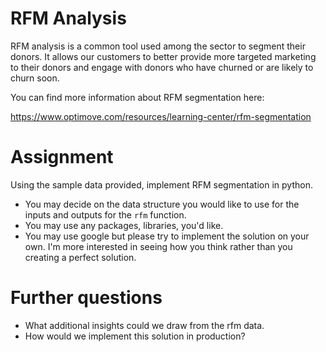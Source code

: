 # RFM Analysis
RFM analysis is a common tool used among the sector to segment their donors. 
It allows our customers to better provide more targeted marketing to their donors and engage with donors who have churned or are likely to churn soon.

You can find more information about RFM segmentation here:

https://www.optimove.com/resources/learning-center/rfm-segmentation

# Assignment
Using the sample data provided, implement RFM segmentation in python.

- You may decide on the data structure you would like to use for the inputs and outputs for the `rfm` function.
- You may use any packages, libraries, you'd like. 
- You may use google but please try to implement the solution on your own. I'm more interested in seeing how you think rather than you creating a perfect solution.


# Further questions
- What additional insights could we draw from the rfm data.
- How would we implement this solution in production?